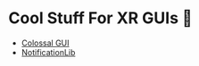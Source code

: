 # Cool Stuff For XR GUIs 🤑
- [Colossal GUI](https://github.com/lmkoo/BNM-UnityXRGUITemplate)
- [NotificationLib](https://github.com/lmkoo/BNM-NotificationLib)

